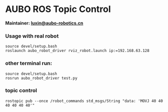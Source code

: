 # AUBO ROS Topic Control
**Maintainer: luxin@aubo-robotics.cn**
### Usage with real robot
```
source devel/setup.bash
roslaunch aubo_robot_driver rviz_robot.launch ip:=192.168.63.128
```
### other terminal run:
```
source devel/setup.bash
rosrun aubo_robot_driver test.py
```
### topic control
```
rostopic pub --once /robot_commands std_msgs/String "data: 'MOVJ 40 40 40 40 40 40'"

```
